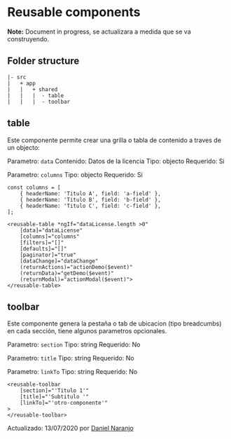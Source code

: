 # Reusable components

**Note:** Document in progress, se actualizara a medida que se va construyendo. 

## Folder structure

```
|- src
|   + app
|   |   + shared
|   |   |  - table
|   |   |  - toolbar
```

## table

Este componente permite crear una grilla o tabla de contenido a traves de un objecto:

Parametro: `data` 
Contenido: Datos de la licencia
Tipo: objecto
Requerido: Si

Parametro: `columns`
Tipo: objecto
Requerido: Si

```
const columns = [
    { headerName: 'Titulo A', field: 'a-field' },
    { headerName: 'Titulo B', field: 'b-field' },
    { headerName: 'Titulo C', field: 'c-field' },
];
```

```
<reusable-table *ngIf="dataLicense.length >0"
    [data]="dataLicense"
    [columns]="columns"
    [filters]="[]"
    [defaults]="[]"
    [paginator]="true"
    [dataChange]="dataChange"
    (returnActions)="actionDemo($event)"
    (returnData)="getDemo($event)"
    (returnModal)="actionModal($event)">
</reusable-table>
```



## toolbar

Este componente genera la pestaña o tab de ubicacion (tipo breadcumbs) en cada sección, tiene algunos parametros opcionales.

Parametro: `section` 
Tipo: string
Requerido: No

Parametro: `title`
Tipo: string
Requerido: No

Parametro: `linkTo` 
Tipo: string
Requerido: No

```
<reusable-toolbar
    [section]="'Titulo 1'"
    [title]="'Subtitulo '"
    [linkTo]="'otro-componente'"
>
</reusable-toolbar>
```


 

 
 

Actualizado: 13/07/2020 por [Daniel Naranjo](https://twitter.com/naranjodaniel)  

